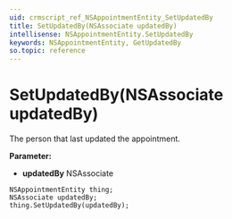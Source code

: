 ```yaml
---
uid: crmscript_ref_NSAppointmentEntity_SetUpdatedBy
title: SetUpdatedBy(NSAssociate updatedBy)
intellisense: NSAppointmentEntity.SetUpdatedBy
keywords: NSAppointmentEntity, GetUpdatedBy
so.topic: reference
---
```


# SetUpdatedBy(NSAssociate updatedBy)

The person that last updated the appointment.

**Parameter:** 
* **updatedBy** NSAssociate

```crmscript
NSAppointmentEntity thing;
NSAssociate updatedBy;
thing.SetUpdatedBy(updatedBy);
```

